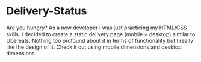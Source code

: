 # Delivery-Status
Are you hungry?
As a new developer I was just practicing my HTML/CSS skills. I decided to create a static delivery page (mobile + desktop) similar to Ubereats. 
Nothing too profound about it in terms of functionality but I really like the design of it.
Check it out using mobile dimensions and desktop dimensions.
